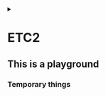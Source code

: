 <link rel="stylesheet" type="text/css" href="/css/header.css">
<link rel="stylesheet" type="text/css" href="/css/bootstrap/5.3.0-alpha1/bootstrap.css">
<div class="sticky-top bg-white pt-1 pb-2" id="header-div-max"></div>
<details id="display-none"><summary></summary>
  <script src="/js/header.js" defer="defer"></script>
  <script src="/js/table/numbering.js" defer="defer"></script>
  <script src="/js/bootstrap/5.3.0-alpha1/bootstrap.bundle.js" defer="defer"></script>
</details>

# ETC2

## This is a playground

### Temporary things

<!--
openldap 은 sha256 을 지원하여 gitlab ldap 설정 중 password 를 sha256 으로 해싱하여 넣을 수 있다.

echo -n 'password' | openssl dgst -sha256

vi /etc/gitlab/gitlab.rb
gitlab_rails['ldap_servers']
  main:
    password: '' # 아까 나온 해시값

sudo gitlab-ctl restart
-->

<!--
SSL 인증서 .jks로 변환

.jks란 java key store의 약자로서 자바 언어에서 사용되는 보안 인증서

# 1. .crt 및 .key 를 조합하여 jenkins.pfx 만들기
# export password 입력 필요!
openssl pkcs12 -export -in <crt인증서 경로>.crt -inkey <private키 경로>.key -out jenkins.pfx

# .pfx 에 포함된 인증서 확인 
openssl pkcs12 -info -in jenkins.pfx

# 2. 위에서 생성한 jenkin.pfx를  .jks 로 변환
keytool -importkeystore -srckeystore jenkins.pfx -srcstoretype pkcs12 -destkeystore jenkins.jks -deststoretype jks

# 3. jenkins 전용 폴더 생성 후 jks 파일 이동
mkdir -p /etc/jenkins
cp jenkins.jks /etc/jenkins/

# 4. key와 폴더 권한 변경
chown -R jenkins: /etc/jenkins
chmod 700 /etc/jenkins
chmod 600 /etc/jenkins/jenkins.jks
-->

<!--
젠킨스 ssl 인증서 config 파일 설정

# 1. war 실행시 옵션 추가 (사용자 root 여야 443 가능)
sudo vi /etc/systemd/system/jenkins.service

ExecStart=java -jar /app/jenkins/jenkins.war --httpsRedirectHttp --httpPort=80 --httpsPort=443 --httpsKeyStore=${jks 파일 위치} --httpsKeyStorePassword=${jps 파일 비밀번호}

User=root
Group=root

# 2. 젠킨스 재실행
sudo systemctl daemon-reload
sudo systemctl restart jenkins
netstat -anp | grep LISTEN | grep 443
-->

<!--
systemctl 에 다운시 복구 설정

vi /etc/systemd/system/${service name}.service
[Service]
Restart=always
RestartSec=60
StartLimitInterval=0
StartLimitBurst=3

sudo systemctl daemon-reload

# for detail : man systemd.service
-->

<!--
systemctl configurations

[Service] # section
Type=simple # simple=프로세스 실행, forking=부모 프로세스 종료되고 자식 프로세스 실행, oneshot=한 번 실행되고 종료, dbus=D-Bus 서비스 실행, notify=시작되면 다른 프로세스에 알림 전송
ExecStart= # 서비스 기동 명령어 또는 스크립트 지정
ExecStop= # 서비스 종료 명령어 또는 스크립트 지정
WorkingDirectory= # 서비스가 실행될 디렉토리 지정
User= # 실행할 사용자
Group= # 실행할 그룹
Restart= # 서비스 종료시 재시작 여부, no, always, on-success, on-failure, on-abornal, on-abort, on-watchdog
RestartSec= # 재시간 간격
StartLimitInterval= # 재시작 제한 시간
StartLimitBurst= # 재시작 제한 횟수
Environment= # 서비스 실행시 환경 변수
# 리소스: LimitCPU, LimitFSIZE, LimitDATA, LimitCORE 등..

-->

<!--
git remote 브랜치를 특정 tag 로 강제 이동시키기 (for force deploy)

git checkout origin/${branch name} -b ${branch name}
git fetch --all --tags
git tag
git reset --hard tags/${tag name}
curl -X DELETE "${gitlab url}/api/v4/projects/${project name}/repository/${branch name}" -H "PRIVATE-TOKEN: ${token}" # project name =  URL-encoded path 로 해야하고 이건 / 를 %2F 로 파싱한거임
git push ${branch name}

-->

<!--
hard link, symbolic link

hard link: ln ${linking target file} ${link file}

symbolic link: ln -s ${linking target file} ${link file}

original file, hard link -> inode1 -> original data
symbolic link -> inode2 -> original file -> inode1 -> original data

inode: 파일의 소유권, 허가권, 파일종류 등의 정보와 해당파일의 실제 데이터가 어디있는지 주소정보
inode block: inode가 모여있는 디스크 공간
data block: 실제 데이터가 저장되어있는 디스크 공간

--test--
mkdir ~/play/link
cd ~/play/link
echo hahahoho > originalfile
ln originalfile hardlink
ln -s originalfile symboliclink

ls -ial
cat hardlink
cat symboliclink

mv original ../
ls -ial

mv ../original ./
ls -ial
-->

<!--
redirect 와 forward 비교

redirect:
client 에게 새로운 url 로 이동하라고 요청
server -> client 에게 3xx(301, 302, 307)을 반환해서 redirect 알림
client 는 새로운 url 로 리퀘스트 수행
client 의 브라우저에서는 redirect 된 주소로 나옴

forward:
server 가 새로운 url 로 가서 직접 처리
client 에서는 이전 요청과 동일한 요청에서 처리된 것으로 생각
server 가 자체적으로 처리하므로 client 는 어떻게 되었는지 모름
client 의 브라우저에서는 최초 url 과 동일한 주소로 나옴
-->

<!--
gitlab 에서 권장하는 ldap 정보 숨기는 방법

gitlab-rake gitlab:ldap:secret:edit EDITOR=vi 명령어를 이용하여 정보 관리
이러면 gitlab.rb 에선 정보를 제거할 수 있음

main:
  password: ''
  bind_dn: ''
-->

<!--
linux hash 명령어

sha256 = echo -n 'string' | openssl dgst -sha256
md5 = echo -n 'string' | md5sum
ntlm = echo -n 'string' | iconv -t utf16le | openssl dgst -md4
aes = echo -n 'string' | openssl enc -aes-256-cbc -pass pass: -e -base64

-->

<!--
linux os type 확인

cat /etc/*release
getconf LONG_BIT # linux os bit 확인
-->

<!--
linux bash 특정 문자열 포함 여부 파악하기

if [[ "ab de ssdf" =~ "ss" ]]; then
  echo "true"
else
  echo "false"
fi
-->

<!--
java 에서 super = 부모를 의미함

super.a = 부모의 멤버 변수 a
this.a = 자식의 멤버 변수 a

super() 를 사용하는 이유는 기본적으로 java 는 자식 생성자가 호출될 때 super() 를 컴파일러가 자동으로 삽입함, 하지만 기본 생성자(파라미터가 없는 생성자)가 없는 경우엔 super() 를 넣어주지 않아서 별도 처리를 해주어야함
이땐 super(파라미터 값) 이런식으로 해주어야한다.

-->

<!--
java 버전에 따른 https protocol 버전

java 5 ~ 7 은 TLSv1.0 or SSLv3
Java 8 ~ 16 은 TLSv1.2

Java 5 ~ 7 에서 Java 8 ~ 16 과 https 통신하려면 -Dhttps.protocols=TLSv1.2 를 설정해주어야함

-->

<!--
nginx data size

http {
  client_header_buffer_size 1k; # default: 1k - 클라이언트로부터 수신한 헤더 크기, 헤더 크기를 넘기면 연결이 종료될 수 있음
  client_body_buffer_size 1m; # default: 16k or 8k - 클라이언트로부터 수신한 body 데이터의 버퍼 크기로 메모리 사용량 조절
  client_max_body_size 100m; # default: 1m - 클라이언트로부터 전송되는 요청의 최대 body 크기를 조절
}
-->

<!--
windows memory 사용하지 않는데 점유중일때

1. windows key + R
2. mdsched.exe + enter
3. restart now (recommended)
4. F1
5. move arrow to down & select Extended
6. F10 
7. memo error report
8. Esc (to restart)
-->

<!--
모니터 보호기 무력화

import java.awt.MouseInfo;
import java.awt.PointerInfo;
import java.awt.Robot;

public class Nwl {
  public static void main(String[] args) throws Exception {
    System.out.println("Running...");

    PointerInfo pointerInfo = null;
    Robot robot = new Robot();

    boolean isPending = false;
    while (true) {
      try {
        pointerInfo = MouseInfo.getPointerInfo();
        robot.mouseMove(pointerInfo.getLocation().x, pointerInfo.getLocation().y);

        if (isPending) {
          System.out.println("Restore...");
        }
        isPending = false;
      } catch (Throwable t) {
        if (!isPending) {
          System.out.println("Pending...");
        }
        isPending = true;
      }
      Thread.sleep((5 * 60 * 1000) - 10);
    }
  }
}
-->

<!--
git log 원하는 날짜기간동안 조회

git log --stat --oneline --after="xxxx-xx-xx" --before="xxxx-xx-xx" --pretty=format:"%cd - %s"

git log 주요 옵션
-p: 각 커밋에 적용된 패치를 보여준다.
--stat: 각 커밋에서 수정된 파일의 통계정보를 보여준다.
--shortstat: --stat 명령의 결과 중에서 수정한 파일, 추가된 라인, 삭제된 라인만 보여준다.
--name-only: 커밋 정보중에서 수정된 파일의 목록만 보여준다.
--name-status: 수정된 파일의 목록을 보여줄 뿐만 아니라 파일을 추가한 것인지, 수정한 것인지, 삭제한 것인지도 보여준다.
--abbrev-commit: 40자 짜리 SHA-1 체크섬을 전부 보여주는 것이 아니라 처음 몇 자만 보여준다.
--relative-date: 정확한 시간을 보여주는 것이 아니라 “2 weeks ago” 처럼 상대적인 형식으로 보여준다.
--graph: 브랜치와 머지 히스토리 정보까지 아스키 그래프로 보여준다.
--pretty: 지정한 형식으로 보여준다. 이 옵션에는 oneline, short, full, fuller, format이 있다. format은 원하는 형식으로 출력하고자 할 때 사용한다.
--oneline: --pretty=oneline --abbrev-commit 두 옵션을 함께 사용한 것과 같다.

format 옵션
%H - 커밋 해시
%h - 짧은 길이 커밋 해시
%T - 트리 해시
%t - 짧은 길이 트리 해시
%P - 부모 해시
%p - 짧은 길이 부모 해시
%an - 저자 이름
%ae - 저자 메일
%ad - 저자 시각 (형식은 –-date=옵션 참고)
%ar - 저자 상대적 시각
%cn - 커미터 이름
%ce - 커미터 메일
%cd - 커미터 시각
%cr - 커미터 상대적 시각
%s - 요약

-->

<!--
gitlab timezone 변경

vi /etc/gitlab/gitlab.rb
gitlab_rails['time_zone']='Asia/Seoul' # 로 변경(기존엔 UTC 임)

gitlab-ctl reconfigure
-->

<!--
eclipse 에서 gradle 프로젝트에서 다른 프로젝트 참조하기

1. 참조하는 프로젝트 우클릭 -> Properties 선택
2. 왼쪽 트리 메뉴 Java Build Path 선택
3. Project 탭 선택 -> Add... 버튼 클릭 -> 참조 당하는 프로젝트 선택 -> OK 선택
4. Order and Export 탭 선택 -> 참조 당하는 프로젝트 선택 -> Top -> Apply -> Apply and Close 버튼 선택
-->

<!--
git 기간별 변경된 파일 이력 엑셀로 출력

#! /bin/bash

if [ $# -ne 2 ]; then
  echo "wrong command line."
  echo "usage) $0 2023-08-09 2023-08-11"
  exit 1;
fi
echo "========== 로그 수집 시작 =========="

start_date=$1
end_date=$2
excel_file="$(echo $start_date | cut -c 6-7)$(echo $start_date | cut -c 9-10)-$(echo $end_date | cut -c 6-7)$(echo $end_date | cut -c 9-10)"
echo "Project Name,Commit Date,Source Path,File Name" > $excel_file.csv
for original_project_name in $(ls -d */); do
  project_name=$(echo ${original_project_name%%/});
  project_name=$(echo ${project_name/\//});
  pushd $project_name
    git pull
    for line in $(git log --oneline --name-only --after="$start_date" --before="$end_date" --pretty=format:%cd --date=format:'%Y-%m-%d'); do
      if [[ $line =~ ^[0-9]{4}\-(0[1-9]|1[012])\-(0[1-9]|[12][0-9]|3[01])$ ]];
      then
        cur_date=$line
      else
        modified_file=$(echo ${line/*\//})
        modified_file=$(echo ${modified_file/\.*/})
        echo "$project_name,$cur_date,$line,$modified_file" >> ../$excel_file.csv;
      fi
    done
  popd
done

echo "========== 로그 수집 종료 =========="
-->

<!--
excel 에서 row, column 구분자

excel 에 넣을때 그냥 echo "문자열" > aa.csv 하면 한 셀에 쏵 들어간다
이때 row 는 \n 단위로 끊어져서 들어가고
column 은 ,(콤마) 단위로 끊어져서 들어간다.
-->

<!--
bash shell split by token

IN="bla@some.com;john@home.com"
arrIN=(${IN//;/ })
echo ${arrIN[1]}                  # Output: john@home.com
-->

<!--
bash shell official description

https://www.gnu.org/software/bash/manual/html_node/index.html#SEC_Contents
-->

<!--
linux 폴더 내 모든 파일 조회

#!/bin/bash
for file in 경로/*
do
        if [ -d $file ]
        then
                echo "$file is directory"
        elif [ -f $file ]
        then
                echo "$file is file"
        fi
done
-->

<!--
CORS(Cross-Origin Resource Sharing) 문제

a 도메인에서 b 도메인의 서비스를 호출할 때 b 도메인의 서비스에서 기본적으로 보안 정책상으로 막는걸 해제하는 것

a 도메인에서 b 도메인으로 보낼 때 절차는 아래와 같음
1. a -> b 로 preflight 를 날린다. (preflight 는 a 가 b 에게 요청을 보내면 처리해줄 것인지 물어보는 것과 유사함)
2. 실제 데이터를 a -> b 로 전송

기본적으로 외부 도메인에서 타고들어올땐 서비스에서 막게끔 되어있다.
이를 허용하려면 cors 를 추가해주어야한다.

이는 java spring boot 기준으로는 WebMvcConfigurer 인터페이스를 개발하여 addCorsMappings(CorsRegistry registry) 함수를 override 한다.
그리고 아래와 같이 설정한다.
```
@Override
public void addCorsMappings(CorsRegistry registry) {
  registry.addMapping("/**")
    .allowedMethods("*")
    .allowedOriginPatterns("*")
    .allowedHeaders("*")
    .allowedCredentials(true)
    .exposedHeaders("Content-Disposition"); // for exbuilder
}

```

이때 1번 과정에서는 http method 를 OPTIONS 로 보내게 된다. 즉, b 서비스에서는 OPTIONS 가 왔을때 200 status 를 보내주어야 preflight 를 pass 할 수 있음

string boot 기준으로 interceptor 에서 request.getMethod().equals("OPTIONS") 일때 return true; 와 같이 주어 preflight 를 pass 시킨다.

-->

<!--
gitlab ssl 적용
# 제일 중요한 점은 적용하는 인증서 파일(${dns name}.crt) 에 server, intermediate, root 인증서가 한 파일에 모두 들어가있어야한다.
# 그리고 순서가 반드시 맨위 server, 그 다음 intermediate 1, 그 다음 intermediate 2, 그 다음 root 이렇게 구성이 되어있어야 chain 을 물어서 인증이 된다.
# 여러 인증서를 하나의 인증서로 만드는 방법은 cat 같은걸로 >> 리다이렉션을 통해 넣고, 인증서마다 엔터가 잘 안들어가있으면 넣어주어야한다.
# 이렇게 만들어진 인증서는 아래 '도움이 되는 도구' 를 이용하여 조회함으로써 확인할 수 있다.

mkdir -p /etc/gitlab/ssl
cp ${dns name}.crt ${dns name}.key /etc/gitlab/ssl/
cp password.txt /etc/gitlab/ssl/

vi /etc/gitlab/gitlab.rb

external_url "https://${dns name}"
letsencrypt['enable'] = false
nginx['ssl_password_file'] = '/etc/gitlab/ssl/password.txt'
nginx['enable'] = true
nginx['redirect_http_to_https'] = true

gitlab-ctl reconfigure
gitlab-ctl restart

도움이 되는 도구
echo | /opt/gitlab/embedded/bin/openssl s_client -connect HOSTNAME:port # 서버의 인증서 조회
/opt/gitlab/embedded/bin/openssl x509 -in /path/to/certificate.crt -text -noout # 특정 인증서의 정보 확인
echo | /opt/gitlab/embedded/bin/openssl s_client -connect HOSTNAME:port | /opt/gitlab/embedded/bin/openssl x509 -text -noout # 특정 서버의 인증서 정보 확인
-->

<!--
sts 에서 https 에 연결시 git: authentication not supported 라는 에러와 함께 git 관련 아무 작업이 되지 않을 때

Window -> Preferences -> Version Control -> Git -> Configuration 에 http.sslVerify = false 를 넣어준다.
-->

<!--
svn command 명령어

svn checkout svn://${URI} ${repo dir name} # 소스코드 최초로 받기

svn import ${repo dir name} svn://${URI} # 아무것도 들어있지 않은 원격 저장소에 최초 파일 업로드

svn export svn://${URI} # 메타데이터 빼고 순수 파일들만 내려받기

svn update # 최신 버전 내려받기

svn add ${file name} # 파일 등록

svn commit -m "${message}" # 서버로 전송

svn status ${file name} # 파일 상태 확인

svn diff -r 1 # 현재 작업중인 프로젝트와 리비전 1과 비교 확인
svn diff -r 1:2 # 비교 확인
svn diff -r 1 ${file name} # 리비전 1과 현재 file 의 비교 확인

svn log # 로그 확인
svn log -r 1 # 리비전 1의 로그 보기

svn mkdir ${new dir} # 새로운 디렉토리 생성

svn delete ${file / dir name} # 파일 또는 폴터 삭제

svn move ${file name} ${directory} # 파일 이동

svn rename ${old file name} ${new file name} # 파일명 변경

svn switch --relocate ${old url} ${new url} # 소스 서버 변경
-->

<!--
yum 기본적인 개발 도구 설치

yum groupinstall "Development Tools" // basic
yum groupinstall "Additional Development" // extension
-->

<!--
npm install ${모듈} 하는 중 permission 이나 install 에러가 발생하는 경우
보통 root 로 실행하는 것을 많이 막아둔 selinux 에서 종종 발생한다.

경험한 경우로는 internal/modules/cjs/loader.js:905 에서 throw err; 에러가 발생하여 node-sass 가 설치가 안되고 있었음

인터넷에서는 아래와 같은 에러가 발생하여 설정해주었다고한다.
```
EACCESS: permission denied
npm ERR! spawn ENOENT
npm ERR! code ELIFECYCLE
sh: 1: node: Permission denied
```

--unsafe-perm 옵션을 넣어준다.
또는 npm config set unsafe-perm true
또는 .npmrc 에 unsafe-perm=true 를 넣어주어도 된다고한다.
-->

<!--
npm init example

npm run install:dev --unsafe-perm --no-audit --verbose --sass-binary-path= --registry http://nexus.com/repo/
-->

<!--
jenkins 원격 실행 jenkins remote

job 조회(GET)
${jenkins}/job/${job name}/api/json --user ${id}:${token}

job 빌드(POST)
${jenkins}/job/${job name}/build --user ${id}:${token}

job 빌드 with 파라미터(POST)
${jenkins}/job/${job name}/buildWithParameters --data param1=value1 --data param2=value2 --user ${id}:${token}

job 빌드 결과 조회(GET)
${jenkins}/job/${job name}/${build number}/api/json --user ${id}:${token}

job 마지막 빌드 결과 조회(GET)
${jenkins}/job/${job name}/lastStableBuild/api/json --user ${id}:${token}
-->

<!--
oracle error

ORA-12518: TSN:리스너는 클라이언트 연결을 처리할 수 없습니다.
 -> dbms 리스너가 고장난 것으로 메모리 부족, 세션 부족 등과 같은 문제를 의심해 볼 수 있다.
-->

<!--
java jvm heap option

-Xms1024m = 최소 jvm heap size
-Xmx1024m = 최대 jvm heap size
-XX:InitialRAMPercentage=70.0 = 초기화하는 jvm heap size 비율
-XX:MinRAMPercentage=70.0 = 200m 미만의 메모리에서 최대 jvm heap size 비율
-XX:MaxRAMPercentage=70.0 = 200m 이상의 메모리에서 최대 jvm heap size 비율
-->

<!--
kubernetes anti affinity 한 노드에 pod 가 몰리지 않게 하기
-->

<!--
java process provisioning tool

arthas
-->